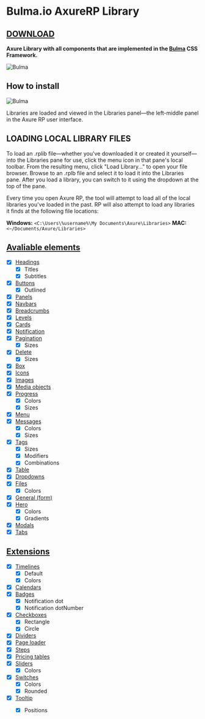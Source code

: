 # Bulma.io AxureRP Library

## [DOWNLOAD](https://github.com/Code-Mine-Development/Bulma.io-axure/archive/v1.1.0.zip)

**Axure Library with all components that are implemented in the [Bulma](http://bulma.io) CSS Framework.**

![Bulma](https://raw.githubusercontent.com/Code-Mine-Development/Bulma.io-axure/master/Bulma.io%20-%20Axure%20screen.png)

## How to install

![Bulma](https://raw.githubusercontent.com/Code-Mine-Development/Bulma.io-axure/master/Bulma.io%20-%20Axure%20screen%20instalation.png)

Libraries are loaded and viewed in the Libraries panel—the left-middle panel in the Axure RP user interface.


## LOADING LOCAL LIBRARY FILES
To load an .rplib file—whether you've downloaded it or created it yourself—into the Libraries pane for use, click the menu icon in that pane's local toolbar. From the resulting menu, click "Load Library…" to open your file browser. Browse to an .rplb file and select it to load it into the Libraries pane. After you load a library, you can switch to it using the dropdown at the top of the pane.

Every time you open Axure RP, the tool will attempt to load all of the local libraries you've loaded in the past. RP will also attempt to load any libraries it finds at the following file locations:

**Windows:** 
`<C:\Users\%username%\My Documents\Axure\Libraries>`
**MAC:**
`<~/Documents/Axure/Libraries>`

## [Avaliable elements](http://bulma.io/documentation/overview/start/)

- [x] [Headings](http://bulma.io/documentation/elements/title/)
  - [x] Titles
  - [x] Subtitles
- [x] [Buttons](http://bulma.io/documentation/elements/button/)
  - [x] Outlined
- [x] [Panels](http://bulma.io/documentation/components/panel/)
- [x] [Navbars](http://bulma.io/documentation/components/navbar/)
- [x] [Breadcrumbs](http://bulma.io/documentation/components/breadcrumb/)
- [x] [Levels](http://bulma.io/documentation/components/level/)
- [x] [Cards](http://bulma.io/documentation/components/card/)
- [x] [Notification](http://bulma.io/documentation/elements/notification/)
- [x] [Pagination](http://bulma.io/documentation/components/pagination/)
  - [x] Sizes
- [x] [Delete](http://bulma.io/documentation/elements/delete/)
  - [x] Sizes
- [x] [Box](http://bulma.io/documentation/elements/box/)
- [x] [Icons](http://bulma.io/documentation/elements/icon/)
- [x] [Images](http://bulma.io/documentation/elements/image/)
- [x] [Media objects](http://bulma.io/documentation/components/media-object/)
- [x] [Progress](http://bulma.io/documentation/elements/progress/)
  - [x] Colors
  - [x] Sizes
- [x] [Menu](http://bulma.io/documentation/components/menu/)
- [x] [Messages](http://bulma.io/documentation/components/message/)
  - [x] Colors
  - [x] Sizes
- [x] [Tags](http://bulma.io/documentation/elements/tag/)
  - [x] Sizes
  - [x] Modifiers
  - [x] Combinations
- [x] [Table](http://bulma.io/documentation/elements/table/)
- [x] [Dropdowns](http://bulma.io/documentation/components/dropdown/)
- [x] [Files](http://bulma.io/documentation/form/file/)
  - [x] Colors
- [x] [General (form)](http://bulma.io/documentation/form/general/)
- [x] [Hero](http://bulma.io/documentation/layout/hero/)
  - [x] Colors
  - [x] Gradients
- [x] [Modals](http://bulma.io/documentation/components/modal/)
- [x] [Tabs](http://bulma.io/documentation/components/tabs/)

## [Extensions](https://wikiki.github.io/bulma-extensions/overview)
- [x] [Timelines](https://wikiki.github.io/bulma-extensions/timeline)
  - [x] Default
  - [x] Colors
- [x] [Calendars](https://wikiki.github.io/bulma-extensions/calendar)
- [x] [Badges](https://wikiki.github.io/bulma-extensions/badge) 
  - [x] Notification dot
  - [x] Notification dotNumber
- [x] [Checkboxes](https://wikiki.github.io/bulma-extensions/checkradio) 
  - [x] Rectangle
  - [x] Circle
- [x] [Dividers](https://wikiki.github.io/bulma-extensions/divider) 
- [x] [Page loader](https://wikiki.github.io/bulma-extensions/pageloader)
- [x] [Steps](https://wikiki.github.io/bulma-extensions/steps)
- [x] [Pricing tables](https://wikiki.github.io/bulma-extensions/pricing-table)
- [x] [Sliders](https://wikiki.github.io/bulma-extensions/slider)
  - [x] Colors
- [x] [Switches](https://wikiki.github.io/bulma-extensions/switch)
  - [x] Colors
  - [x] Rounded
- [x] [Tooltip](https://wikiki.github.io/bulma-extensions/tooltip)
  - [x] Positions





